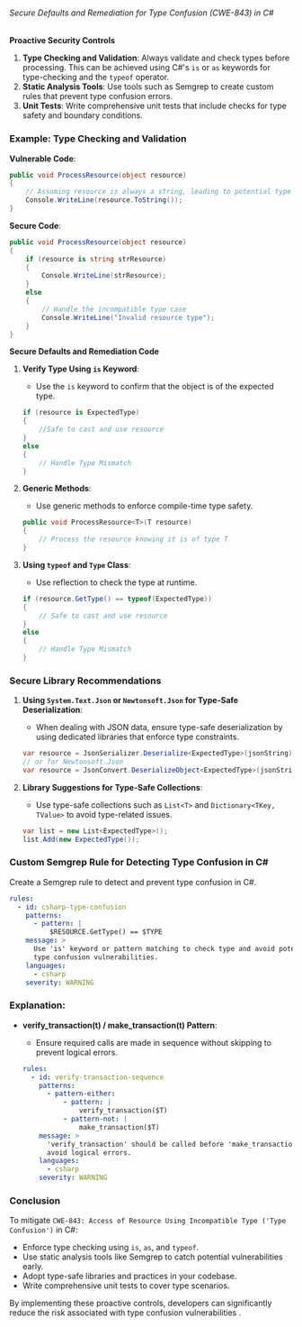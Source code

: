 ###### Secure Defaults and Remediation for Type Confusion (CWE-843) in C#

**Proactive Security Controls**
1. **Type Checking and Validation**: Always validate and check types before processing. This can be achieved using C#'s `is` or `as` keywords for type-checking and the `typeof` operator. 
2. **Static Analysis Tools**: Use tools such as Semgrep to create custom rules that prevent type confusion errors.
3. **Unit Tests**: Write comprehensive unit tests that include checks for type safety and boundary conditions.

### Example: Type Checking and Validation

**Vulnerable Code**:
```csharp
public void ProcessResource(object resource)
{
    // Assuming resource is always a string, leading to potential type confusion
    Console.WriteLine(resource.ToString());
}
```

**Secure Code**:
```csharp
public void ProcessResource(object resource)
{
    if (resource is string strResource)
    {
        Console.WriteLine(strResource);
    }
    else
    {
        // Handle the incompatible type case
        Console.WriteLine("Invalid resource type");
    }
}
```

**Secure Defaults and Remediation Code**

1. **Verify Type Using `is` Keyword**:
   - Use the `is` keyword to confirm that the object is of the expected type.
   
   ```csharp
   if (resource is ExpectedType)
   {
       //Safe to cast and use resource
   }
   else
   {
       // Handle Type Mismatch
   }
   ```

2. **Generic Methods**:
   - Use generic methods to enforce compile-time type safety.
   
   ```csharp
   public void ProcessResource<T>(T resource)
   {
       // Process the resource knowing it is of type T
   }
   ```

3. **Using `typeof` and `Type` Class**:
   - Use reflection to check the type at runtime.
   
   ```csharp
   if (resource.GetType() == typeof(ExpectedType))
   {
       // Safe to cast and use resource
   }
   else
   {
       // Handle Type Mismatch
   }
   ```

### Secure Library Recommendations

1. **Using `System.Text.Json` or `Newtonsoft.Json` for Type-Safe Deserialization**:
   - When dealing with JSON data, ensure type-safe deserialization by using dedicated libraries that enforce type constraints.
   
   ```csharp
   var resource = JsonSerializer.Deserialize<ExpectedType>(jsonString);
   // or for Newtonsoft.Json
   var resource = JsonConvert.DeserializeObject<ExpectedType>(jsonString);
   ```

2. **Library Suggestions for Type-Safe Collections**:
   - Use type-safe collections such as `List<T>` and `Dictionary<TKey, TValue>` to avoid type-related issues.
   
   ```csharp
   var list = new List<ExpectedType>();
   list.Add(new ExpectedType());
   ```

### Custom Semgrep Rule for Detecting Type Confusion in C#

Create a Semgrep rule to detect and prevent type confusion in C#.

```yaml
rules:
  - id: csharp-type-confusion
    patterns:
      - pattern: |
          $RESOURCE.GetType() == $TYPE
    message: >
      Use 'is' keyword or pattern matching to check type and avoid potential 
      type confusion vulnerabilities.
    languages:
      - csharp
    severity: WARNING
```

### Explanation:

- **verify_transaction(t) / make_transaction(t) Pattern**:
  - Ensure required calls are made in sequence without skipping to prevent logical errors.
  
  ```yaml
  rules:
    - id: verify-transaction-sequence
      patterns:
        - pattern-either:
            - pattern: |
                verify_transaction($T)
            - pattern-not: |
                make_transaction($T)
      message: >
        'verify_transaction' should be called before 'make_transaction' to 
        avoid logical errors.
      languages:
        - csharp
      severity: WARNING
  ```

### Conclusion

To mitigate `CWE-843: Access of Resource Using Incompatible Type ('Type Confusion')` in C#:

- Enforce type checking using `is`, `as`, and `typeof`.
- Use static analysis tools like Semgrep to catch potential vulnerabilities early.
- Adopt type-safe libraries and practices in your codebase.
- Write comprehensive unit tests to cover type scenarios.

By implementing these proactive controls, developers can significantly reduce the risk associated with type confusion vulnerabilities     .
